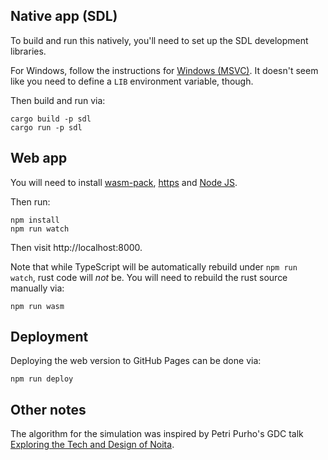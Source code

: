 ## Native app (SDL)

To build and run this natively, you'll need to set up the SDL development libraries.

For Windows, follow the instructions for [Windows (MSVC)](https://github.com/Rust-SDL2/rust-sdl2#windows-msvc).  It doesn't seem like you need to define a `LIB` environment variable, though.

Then build and run via:

```
cargo build -p sdl
cargo run -p sdl
```

## Web app

You will need to install [wasm-pack](https://rustwasm.github.io/wasm-pack/installer/), [https](https://crates.io/crates/https) and [Node JS](https://nodejs.org/).

Then run:

```
npm install
npm run watch
```

Then visit http://localhost:8000.

Note that while TypeScript will be automatically rebuild under `npm run watch`, rust code will _not_ be. You will need to rebuild the rust source manually via:

```
npm run wasm
```

## Deployment

Deploying the web version to GitHub Pages can be done via:

```
npm run deploy
```

## Other notes

The algorithm for the simulation was inspired by Petri Purho's GDC talk [Exploring the Tech and Design of Noita](https://www.youtube.com/watch?v=prXuyMCgbTc).
